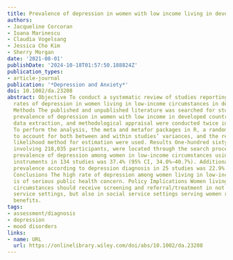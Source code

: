 ```yaml
---
title: Prevalence of depression in women with low income living in developed countries
authors:
- Jacqueline Corcoran
- Ioana Marinescu
- Claudia Vogelsang
- Jessica Cho Kim
- Sherry Morgan
date: '2021-08-01'
publishDate: '2024-10-18T01:57:50.188824Z'
publication_types:
- article-journal
publication: '*Depression and Anxiety*'
doi: 10.1002/da.23208
abstract: Objective To conduct a systematic review of studies reporting prevalence
  rates of depression in women living in low-income circumstances in developed countries.
  Methods The published and unpublished literature was searched for studies reporting
  prevalence of depression in women with low income in developed countries. Searches,
  data extraction, and methodological appraisal were conducted twice independently.
  To perform the analysis, the meta and metafor packages in R, a random effect model
  to account for both between and within studies’ variances, and the restricted maximum
  likelihood method for estimation were used. Results One-hundred sixty-four studies,
  involving 218,035 participants, were located through the search process. The point
  prevalence of depression among women in low-income circumstances using self-report
  instruments in 134 studies was 37.4% (95% CI, 34.0%–40.7%). Additionally, the point
  prevalence according to depression diagnosis in 25 studies was 22.9% (95% CI, 17.8%–28.5%).
  Conclusions The high rate of depression among women living in low-income circumstances
  is of serious public health concern. Policy Implications Women living in low-income
  circumstances should receive screening and referral/treatment in not only medical
  service settings, but also in social service settings serving women receiving welfare
  benefits.
tags:
- assessment/diagnosis
- depression
- mood disorders
links:
- name: URL
  url: https://onlinelibrary.wiley.com/doi/abs/10.1002/da.23208
---
```

